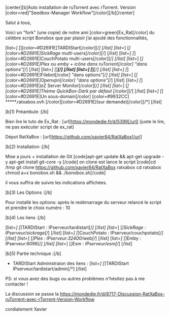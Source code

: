 [center][b]Auto installation de ruTorrent avec rTorrent. Version [color=red]"Seedbox-Manager Workflow"[/color][/b][/center]



Salut à tous,



Voici un "fork" (une copie) de notre ami [color=green]Ex_Rat[/color] du célèbre script Bonobox que par plaisir j’ai ajouté des fonctionnalités,


[list=*]
[*][color=#D2691E]TARDIStart[/color][/*]
[/list]
[list=*]
[*][color=#D2691E]SickRage multi-users[/color][/*]
[/list]
[list=*]
[*][color=#D2691E]CouchPotato  multi-users[/color][/*]
[/list]
[list=*]
[*][color=#D2691E]Plex  ou emby + icône dans ruTorrent[/color] "dans options"[/*]
[/list]
[list=*]
[*]*******[/*]
[/list]
[list=*]
[*]*******[/*]
[/list]
[list=*]
[*][color=#D2691E]Filebot[/color] "dans options"[/*]
[/list]
[list=*]
[*][color=#D2691E]Openvpn[/color] "dans options"[/*]
[/list]
[list=*]
[*][color=#D2691E]eZ Server Monitor[/color][/*]
[/list]
[list=*]
[*][color=#D2691E]Thème QuickBox-Dark par défaut [/color][/*]
[/list]
[list=*]
[*][color=#D2691E]Un sous-domain[/color] [color=#9932CC] *****.ratxabox.ovh [/color][color=#D2691E](sur demande)[/color][/*]
[/list]

[b]1) Préambule :[/b]

Bien lire le tuto de Ex_Rat : [url]https://mondedie.fr/d/5399[/url] (juste le lire, ne pas exécuter script de ex_rat)

Dépot RatXaBox : [url]https://github.com/xavier84/RatXaBox[/url]

[b]2) Installation :[/b]

Mise a jours + installation de Git
[code]apt-get update && apt-get upgrade -y
apt-get install git-core -y
[/code]
on clone est lance le script
[code]cd /tmp
git clone https://github.com/xavier84/RatXaBox ratxabox
cd ratxabox
chmod a+x bonobox.sh && ./bonobox.sh[/code]

il vous suffira de suivre les indications affichées.

[b]3) Les Options :[/b]

Pour installé les options:
 après le redémarrage du serveur relancé le script et prendre le choix numéro : 10

[b]4) Les liens :[/b]

[list=*]
[*]TARDIStart :
IPserveur/tardistart[/*]
[/list]
[list=*]
[*]SickRage :
IPserveur/sickrage[/*]
[/list]
[list=*]
[*]CouchPotato :
IPserveur/couchpotato[/*]
[/list]
[list=*]
[*]Plex :
IPserveur:32400/web[/*]
[/list]
[list=*]
[*]Emby :
IPserveur:8096[/*]
[/list]
[list=*]
[*]Esm :
IPserveur/esm[/*]
[/list]

[b]5) Partie technique :[/b]

- TARDIStart
Administraion des liens :
[list=*]
[*]TARDIStart   IPserveur/tardistart/admin[/*]
[/list]



PS: si vous avez des bugs ou autres problèmes n'hésitez pas à me contacter !



La discussion se passe la https://mondedie.fr/d/8717-Discussion-RatXaBox-ruTorrent-avec-rTorrent-Version-Workflow






cordialement
Xavier